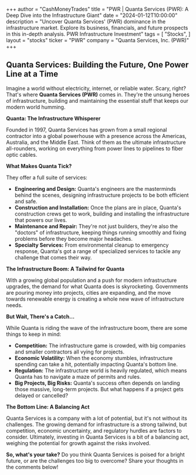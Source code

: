 +++
author = "CashMoneyTrades"
title = "PWR |  Quanta Services (PWR): A Deep Dive into the Infrastructure Giant"
date = "2024-01-12T10:00:00"
description = "Uncover Quanta Services' (PWR) dominance in the infrastructure market. Explore its business, financials, and future prospects in this in-depth analysis. PWR Infrastructure Investment"
tags = [
"Stocks",
]
layout = "stocks"
ticker = "PWR"
company = "Quanta Services, Inc. (PWR)"
+++
        


## Quanta Services: Building the Future, One Power Line at a Time 

Imagine a world without electricity, internet, or reliable water.  Scary, right? That's where **Quanta Services (PWR)** comes in.  They're the unsung heroes of infrastructure, building and maintaining the essential stuff that keeps our modern world humming. 

**Quanta:  The Infrastructure Whisperer**

Founded in 1997, Quanta Services has grown from a small regional contractor into a global powerhouse with a presence across the Americas, Australia, and the Middle East. Think of them as the ultimate infrastructure all-rounders, working on everything from power lines to pipelines to fiber optic cables. 

**What Makes Quanta Tick?**

They offer a full suite of services: 

* **Engineering and Design:**  Quanta's engineers are the masterminds behind the scenes, designing infrastructure projects to be both efficient and safe. 
* **Construction and Installation:**  Once the plans are in place, Quanta's construction crews get to work, building and installing the infrastructure that powers our lives.
* **Maintenance and Repair:**  They're not just builders, they're also the "doctors" of infrastructure, keeping things running smoothly and fixing problems before they become major headaches. 
* **Specialty Services:**  From environmental cleanup to emergency response, Quanta's got a range of specialized services to tackle any challenge that comes their way. 

**The Infrastructure Boom:  A Tailwind for Quanta**

With a growing global population and a push for modern infrastructure upgrades, the demand for what Quanta does is skyrocketing.  Governments are pouring money into projects, cities are expanding, and the move towards renewable energy is creating a whole new wave of infrastructure needs. 

**But Wait, There's a Catch…**

While Quanta is riding the wave of the infrastructure boom, there are some things to keep in mind:

* **Competition:**  The infrastructure game is crowded, with big companies and smaller contractors all vying for projects.  
* **Economic Volatility:**  When the economy stumbles, infrastructure spending can take a hit, potentially impacting Quanta's bottom line. 
* **Regulation:**  The infrastructure world is heavily regulated, which means Quanta has to navigate a maze of permits and rules. 
* **Big Projects, Big Risks:**  Quanta's success often depends on landing those massive, long-term projects.  But what happens if a project gets delayed or cancelled?  

**The Bottom Line: A Balancing Act**

Quanta Services is a company with a lot of potential, but it's not without its challenges.  The growing demand for infrastructure is a strong tailwind, but competition, economic uncertainty, and regulatory hurdles are factors to consider. Ultimately, investing in Quanta Services is a bit of a balancing act, weighing the potential for growth against the risks involved.

**So, what's your take?** Do you think Quanta Services is poised for a bright future, or are the challenges too big to overcome?  Share your thoughts in the comments below! 

        